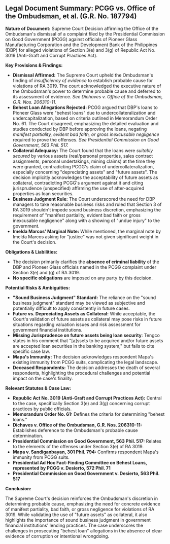 ## Legal Document Summary: PCGG vs. Office of the Ombudsman, et al. (G.R. No. 187794)

**Nature of Document:** Supreme Court Decision affirming the Office of the Ombudsman's dismissal of a complaint filed by the Presidential Commission on Good Government (PCGG) against officials of Pioneer Glass Manufacturing Corporation and the Development Bank of the Philippines (DBP) for alleged violations of Section 3(e) and 3(g) of Republic Act No. 3019 (Anti-Graft and Corrupt Practices Act).

**Key Provisions & Findings:**

*   **Dismissal Affirmed:** The Supreme Court upheld the Ombudsman's finding of *insufficiency of evidence* to establish probable cause for violations of RA 3019. The court acknowledged the executive nature of the Ombudsman's power to determine probable cause and deferred to its assessment of evidence. *See Dichaves v. Office of the Ombudsman, G.R. Nos. 206310-11.*
*   **Behest Loan Allegations Rejected:** PCGG argued that DBP's loans to Pioneer Glass were "behest loans" due to undercollateralization and undercapitalization, based on criteria outlined in Memorandum Order No. 61. The Court disagreed, emphasizing the detailed evaluation and studies conducted by DBP before approving the loans, negating *manifest partiality, evident bad faith, or gross inexcusable negligence* required to prove the offenses. *See Presidential Commission on Good Government, 563 Phil. 517.*
*   **Collateral Adequacy:** The Court found that the loans were *suitably secured* by various assets (real/personal properties, sales contract assignments, personal undertakings, mining claims) at the time they were granted, contradicting PCGG's claim of undercollateralization, especially concerning "depreciating assets" and "future assets". The decision implicitly acknowledges the acceptability of future assets as collateral, contradicting PCGG's argument against it and citing jurisprudence (unspecified) affirming the use of after-acquired properties as loan securities.
*   **Business Judgment Rule:** The Court underscored the need for DBP managers to take reasonable business risks and ruled that Section 3 of RA 3019 shouldn't impede sound business discretion, emphasizing the requirement of "manifest partiality, evident bad faith or gross inexcusable negligence" along with a showing of "undue injury" to the government.
*   **Imelda Marcos' Marginal Note:** While mentioned, the marginal note by Imelda Marcos asking for "justice" was not given significant weight in the Court's decision.

**Obligations & Liabilities:**

*   The decision primarily clarifies the **absence of criminal liability** of the DBP and Pioneer Glass officials named in the PCGG complaint under Section 3(e) and (g) of RA 3019.
*   **No specific obligations** are imposed on any party by this decision.

**Potential Risks & Ambiguities:**

*   **"Sound Business Judgment" Standard:** The reliance on the "sound business judgment" standard may be viewed as subjective and potentially difficult to apply consistently in future cases.
*   **Future vs. Depreciating Assets as Collateral:** While acceptable, the Court's validation of future assets as collateral may pose risks in future situations regarding valuation issues and risk assessment for government financial institutions.
*   **Missing Jurisprudence on future assets being loan security**: Tengco states in his comment that "[a]ssets to be acquired and/or future assets are accepted loan securities in the banking system," but fails to cite specific case law.
*   **Mapa's Immunity:** The decision acknowledges respondent Mapa's existing immunity from PCGG suits, complicating the legal landscape.
*   **Deceased Respondents:** The decision addresses the death of several respondents, highlighting the procedural challenges and potential impact on the case's finality.

**Relevant Statutes & Case Law:**

*   **Republic Act No. 3019 (Anti-Graft and Corrupt Practices Act):** Central to the case, specifically Section 3(e) and 3(g) concerning corrupt practices by public officials.
*   **Memorandum Order No. 61:** Defines the criteria for determining "behest loans."
*   **Dichaves v. Office of the Ombudsman, G.R. Nos. 206310-11:** Establishes deference to the Ombudsman's probable cause determination.
*   **Presidential Commission on Good Government, 563 Phil. 517:** Relates to the elements of the offenses under Section 3(e) of RA 3019.
*   **Mapa v. Sandiganbayan, 301 Phil. 794:** Confirms respondent Mapa's immunity from PCGG suits.
*   **Presidential Ad Hoc Fact-Finding Committee on Behest Loans, represented by PCGG v. Desierto, 572 Phil. 71**
*   **Presidential Commission on Good Government v. Desierto, 563 Phil. 517**

**Conclusion:**

The Supreme Court's decision reinforces the Ombudsman's discretion in determining probable cause, emphasizing the need for concrete evidence of manifest partiality, bad faith, or gross negligence for violations of RA 3019. While validating the use of "future assets" as collateral, it also highlights the importance of sound business judgment in government financial institutions' lending practices. The case underscores the challenges in prosecuting "behest loan" allegations in the absence of clear evidence of corruption or intentional wrongdoing.
